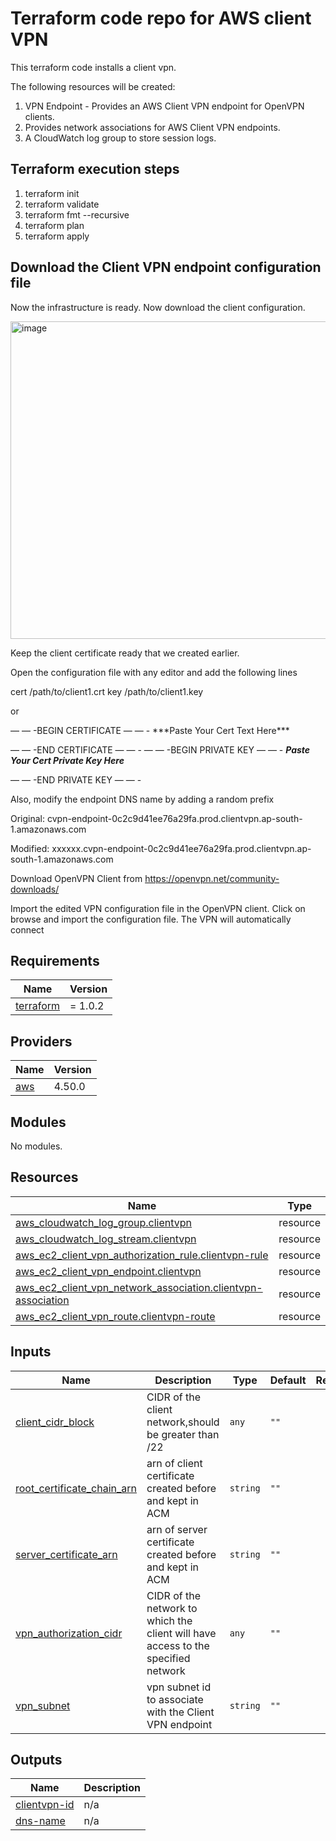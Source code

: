 # Terraform code repo for AWS client VPN

This terraform code installs a client vpn.

The following resources will be created:

1. VPN Endpoint - Provides an AWS Client VPN endpoint for OpenVPN clients.
2. Provides network associations for AWS Client VPN endpoints.
3. A CloudWatch log group to store session logs.


## Terraform execution steps

1. terraform init
2. terraform validate
3. terraform fmt --recursive
4. terraform plan
5. terraform apply

## Download the Client VPN endpoint configuration file

Now the infrastructure is ready. Now download the client configuration.

<img width="508" alt="image" src="https://user-images.githubusercontent.com/65828245/212559795-b03e0522-af30-456c-abf1-974a0c5e1fb4.png">


Keep the client certificate ready that we created earlier.

Open the configuration file with any editor and add the following lines

cert /path/to/client1.crt
key /path/to/client1.key

or

<cert>
— — -BEGIN CERTIFICATE — — -
***Paste Your Cert Text Here***

— — -END CERTIFICATE — — -
</cert>
<key>
— — -BEGIN PRIVATE KEY — — -
***Paste Your Cert Private Key Here***

— — -END PRIVATE KEY — — -
</key>

Also, modify the endpoint DNS name by adding a random prefix

Original: cvpn-endpoint-0c2c9d41ee76a29fa.prod.clientvpn.ap-south-1.amazonaws.com

Modified: xxxxxx.cvpn-endpoint-0c2c9d41ee76a29fa.prod.clientvpn.ap-south-1.amazonaws.com

Download OpenVPN Client from https://openvpn.net/community-downloads/

Import the edited VPN configuration file in the OpenVPN client. Click on browse and import the configuration file. The VPN will automatically connect


## Requirements

| Name | Version |
|------|---------|
| <a name="requirement_terraform"></a> [terraform](#requirement\_terraform) | = 1.0.2 |

## Providers

| Name | Version |
|------|---------|
| <a name="provider_aws"></a> [aws](#provider\_aws) | 4.50.0 |

## Modules

No modules.

## Resources

| Name | Type |
|------|------|
| [aws_cloudwatch_log_group.clientvpn](https://registry.terraform.io/providers/hashicorp/aws/latest/docs/resources/cloudwatch_log_group) | resource |
| [aws_cloudwatch_log_stream.clientvpn](https://registry.terraform.io/providers/hashicorp/aws/latest/docs/resources/cloudwatch_log_stream) | resource |
| [aws_ec2_client_vpn_authorization_rule.clientvpn-rule](https://registry.terraform.io/providers/hashicorp/aws/latest/docs/resources/ec2_client_vpn_authorization_rule) | resource |
| [aws_ec2_client_vpn_endpoint.clientvpn](https://registry.terraform.io/providers/hashicorp/aws/latest/docs/resources/ec2_client_vpn_endpoint) | resource |
| [aws_ec2_client_vpn_network_association.clientvpn-association](https://registry.terraform.io/providers/hashicorp/aws/latest/docs/resources/ec2_client_vpn_network_association) | resource |
| [aws_ec2_client_vpn_route.clientvpn-route](https://registry.terraform.io/providers/hashicorp/aws/latest/docs/resources/ec2_client_vpn_route) | resource |

## Inputs

| Name | Description | Type | Default | Required |
|------|-------------|------|---------|:--------:|
| <a name="input_client_cidr_block"></a> [client\_cidr\_block](#input\_client\_cidr\_block) | CIDR of the client network,should be greater than /22 | `any` | `""` | no |
| <a name="input_root_certificate_chain_arn"></a> [root\_certificate\_chain\_arn](#input\_root\_certificate\_chain\_arn) | arn of client certificate created before and kept in ACM | `string` | `""` | no |
| <a name="input_server_certificate_arn"></a> [server\_certificate\_arn](#input\_server\_certificate\_arn) | arn of server certificate created before and kept in ACM | `string` | `""` | no |
| <a name="input_vpn_authorization_cidr"></a> [vpn\_authorization\_cidr](#input\_vpn\_authorization\_cidr) | CIDR of the network to which the client will have access to the specified network | `any` | `""` | no |
| <a name="input_vpn_subnet"></a> [vpn\_subnet](#input\_vpn\_subnet) | vpn subnet id to associate with the Client VPN endpoint | `string` | `""` | no |

## Outputs

| Name | Description |
|------|-------------|
| <a name="output_clientvpn-id"></a> [clientvpn-id](#output\_clientvpn-id) | n/a |
| <a name="output_dns-name"></a> [dns-name](#output\_dns-name) | n/a |
